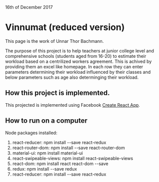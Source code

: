 16th of December 2017

# Vinnumat (reduced version)

This page is the work of Unnar Thor Bachmann.

The purpose of this project is to help teachers at junior college level and comprehensive 
schools (students aged from 16-20) to estimate their workload based on a centrilized workers
agreement. This is achived by providing them an excel like homepage. In each row they can enter parameters
determining their workload influenced by their classes and below parameters such as age also determinging their
workload. 


## How this project is implemented.

This projected is implemented using Facebook [Create React App](https://reactjs.org/).

## How to run on a computer

Node packages installed:

1. react-reducer: npm install --save react-redux
2. react-router-dom: npm install --save react-router-dom
3. material-ui: npm install material-ui
4. react-swipeable-views: npm install react-swipeable-views
5. react-dom: npm install react react-dom --save
6. redux: npm install --save redux
7. react-reducer: npm install --save react-redux

